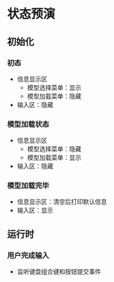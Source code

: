 # 状态预演

## 初始化

### 初态

- 信息显示区
  - 模型选择菜单：显示
  - 模型加载菜单：隐藏
- 输入区：隐藏

### 模型加载状态

- 信息显示区
  - 模型选择菜单：隐藏
  - 模型加载菜单：显示
- 输入区：隐藏

### 模型加载完毕

- 信息显示区：清空后打印默认信息
- 输入区：显示

## 运行时

### 用户完成输入

- 监听键盘组合键和按钮提交事件
